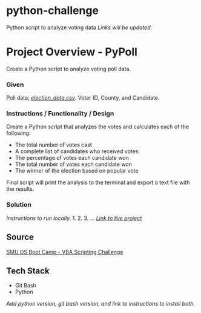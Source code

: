 # python-challenge
Python script to analyze voting data
<i>Links will be updated.</i>

# Project Overview - PyPoll
Create a Python script to analyze voting poll data.

### Given
Poll data; [*election_data.csv*](https://github.com/kirpatrick/python-challenge). Voter ID, County, and Candidate.

### Instructions / Functionality / Design
Create a Python script that analyzes the votes and calculates each of the following:
- The total number of votes cast
- A complete list of candidates who received votes
- The percentage of votes each candidate won
- The total number of votes each candidate won
- The winner of the election based on popular vote

 Final script will print the analysis to the terminal and export a text file with the results.

### Solution
*Instructions to run locally.*
 1.
 2.
 3.
 ...
[*Link to live project*](https://github.com/kirpatrick/python-challenge)

## Source
[SMU DS Boot Camp - VBA Scripting Challenge](https://smu.bootcampcontent.com/SMU-Coding-Bootcamp/SMU-DAL-DATA-PT-11-2019-U-C/tree/master/02-Homework/03-Python/Instructions)

## Tech Stack
- Git Bash
- Python

*Add python version, git bash version, and link to instructions to install both.*
